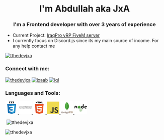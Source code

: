 <h1 align="center">I'm Abdullah aka JxA</h1>
<h3 align="center">I'm a Frontend developer with over 3 years of experience</h3>

- Current Project: [IraqPro vRP FiveM server](https://iraqpro.xyz)
- I currently focus on Discord.js since its my main source of income. For any help contact me
<p align="left"> <a href="https://github.com/ryo-ma/github-profile-trophy"><img src="https://github-profile-trophy.vercel.app/?username=abdullahjxa" alt="tthedevjxa" /></a> </p>

<h3 align="left">Connect with me:</h3>
<p align="left">
<a href="https://instagram.com/vqa.z" target="blank"><img align="center" src="https://raw.githubusercontent.com/rahuldkjain/github-profile-readme-generator/master/src/images/icons/Social/instagram.svg" alt="thedevjxa" height="30" width="40" /></a>
<a href="https://www.youtube.com/c/jxaab" target="blank"><img align="center" src="https://raw.githubusercontent.com/rahuldkjain/github-profile-readme-generator/master/src/images/icons/Social/youtube.svg" alt="jxaab" height="30" width="40" /></a>
<a href="https://discord.gg/r5" target="blank"><img align="center" src="https://raw.githubusercontent.com/rahuldkjain/github-profile-readme-generator/master/src/images/icons/Social/discord.svg" alt="iql" height="30" width="40" /></a>
</p>

<h3 align="left">Languages and Tools:</h3>
<p align="left"> <a href="https://www.w3schools.com/css/" target="_blank" rel="noreferrer"> <img src="https://raw.githubusercontent.com/devicons/devicon/master/icons/css3/css3-original-wordmark.svg" alt="css3" width="40" height="40"/> </a> <a href="https://expressjs.com" target="_blank" rel="noreferrer"> <img src="https://raw.githubusercontent.com/devicons/devicon/master/icons/express/express-original-wordmark.svg" alt="express" width="40" height="40"/> </a> <a href="https://www.w3.org/html/" target="_blank" rel="noreferrer"> <img src="https://raw.githubusercontent.com/devicons/devicon/master/icons/html5/html5-original-wordmark.svg" alt="html5" width="40" height="40"/> </a> <a href="https://developer.mozilla.org/en-US/docs/Web/JavaScript" target="_blank" rel="noreferrer"> <img src="https://raw.githubusercontent.com/devicons/devicon/master/icons/javascript/javascript-original.svg" alt="javascript" width="40" height="40"/> </a> <a href="https://www.mongodb.com/" target="_blank" rel="noreferrer"> <img src="https://raw.githubusercontent.com/devicons/devicon/master/icons/mongodb/mongodb-original-wordmark.svg" alt="mongodb" width="40" height="40"/> </a> <a href="https://nodejs.org" target="_blank" rel="noreferrer"> <img src="https://raw.githubusercontent.com/devicons/devicon/master/icons/nodejs/nodejs-original-wordmark.svg" alt="nodejs" width="40" height="40"/> </a>
</p>


<p>&nbsp;<img align="center" src="https://github-readme-stats.vercel.app/api?username=abdullahjxa&show_icons=true&locale=en" alt="tthedevjxa" /></p>
<p align="left"> <img src="https://komarev.com/ghpvc/?username=tthedevjxa&label=Profile%20views&color=0e75b6&style=flat" alt="tthedevjxa" /> </p>
